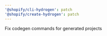 ```yaml
---
'@shopify/cli-hydrogen': patch
'@shopify/create-hydrogen': patch
---
```


Fix codegen commands for generated projects
